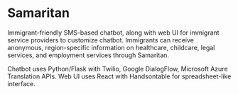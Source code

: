 # Samaritan

Immigrant-friendly SMS-based chatbot, along with web UI for immigrant service providers to customize chatbot. Immigrants can receive anonymous, region-specific information on healthcare, childcare, legal services, and employment services through Samaritan.

Chatbot uses Python/Flask with Twilio, Google DialogFlow, Microsoft Azure Translation APIs.
Web UI uses React with Handsontable for spreadsheet-like interface.
